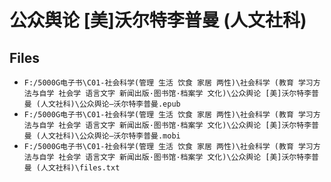 # 公众舆论 [美]沃尔特李普曼 (人文社科)

## Files

- `F:/5000G电子书\C01-社会科学(管理 生活 饮食 家居 两性)\社会科学 (教育 学习方法与自学 社会学 语言文字 新闻出版·图书馆·档案学 文化)\公众舆论 [美]沃尔特李普曼 (人文社科)\公众舆论—沃尔特李普曼.epub`
- `F:/5000G电子书\C01-社会科学(管理 生活 饮食 家居 两性)\社会科学 (教育 学习方法与自学 社会学 语言文字 新闻出版·图书馆·档案学 文化)\公众舆论 [美]沃尔特李普曼 (人文社科)\公众舆论—沃尔特李普曼.mobi`
- `F:/5000G电子书\C01-社会科学(管理 生活 饮食 家居 两性)\社会科学 (教育 学习方法与自学 社会学 语言文字 新闻出版·图书馆·档案学 文化)\公众舆论 [美]沃尔特李普曼 (人文社科)\files.txt`
